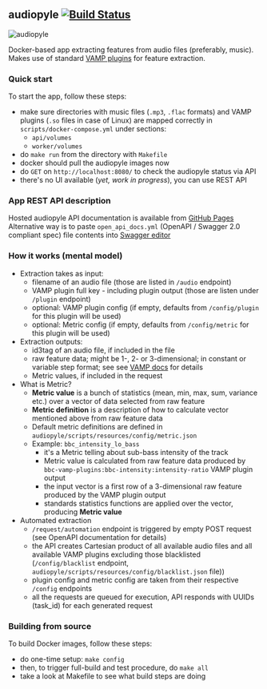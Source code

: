 ## audiopyle [![Build Status](https://travis-ci.com/emkor/audiopyle.svg?token=VJAwHN6qVcMdKUug57c9&branch=master)](https://travis-ci.com/emkor/audiopyle)
![audiopyle](http://i.imgur.com/NDGeQg5.png)

Docker-based app extracting features from audio files (preferably, music). Makes use of standard [VAMP plugins](https://www.vamp-plugins.org/) for feature extraction.

### Quick start
To start the app, follow these steps:
- make sure directories with music files (`.mp3`, `.flac` formats) and VAMP plugins (`.so` files in case of Linux) are mapped correctly in `scripts/docker-compose.yml` under sections:
    - `api/volumes`
    - `worker/volumes`
- do `make run` from the directory with `Makefile`
- docker should pull the audiopyle images now
- do `GET` on `http://localhost:8080/` to check the audiopyle status via API
- there's no UI available (*yet, work in progress*), you can use REST API

### App REST API description
Hosted audiopyle API documentation is available from [GitHub Pages](https://emkor.github.io/audiopyle/api/)
Alternative way is to paste `open_api_docs.yml` (OpenAPI / Swagger 2.0 compliant spec) file contents into [Swagger editor](https://editor.swagger.io/)

### How it works (mental model)
- Extraction takes as input:
    - filename of an audio file (those are listed in `/audio` endpoint)
    - VAMP plugin full key - including plugin output (those are listen under `/plugin` endpoint)
    - optional: VAMP plugin config (if empty, defaults from `/config/plugin` for this plugin will be used)
    - optional: Metric config (if empty, defaults from `/config/metric` for this plugin will be used)
- Extraction outputs:
    - id3tag of an audio file, if included in the file
    - raw feature data; might be 1-, 2- or 3-dimensional; in constant or variable step format; see see [VAMP docs](https://www.vamp-plugins.org/vamp-programmer-presentation.pdf) for details
    - Metric values, if included in the request
- What is Metric?
    - **Metric value** is a bunch of statistics (mean, min, max, sum, variance etc.) over a vector of data selected from raw feature
    - **Metric definition** is a description of how to calculate vector mentioned above from raw feature data 
    - Default metric definitions are defined in `audiopyle/scripts/resources/config/metric.json`
    - Example: `bbc_intensity_lo_bass`
        - it's a Metric telling about sub-bass intensity of the track
        - Metric value is calculated from raw feature data produced by `bbc-vamp-plugins:bbc-intensity:intensity-ratio` VAMP plugin output 
        - the input vector is a first row of a 3-dimensional raw feature produced by the VAMP plugin output
        - standards statistics functions are applied over the vector, producing **Metric value**
- Automated extraction
    - `/request/automation` endpoint is triggered by empty POST request (see OpenAPI documentation for details)
    - the API creates Cartesian product of all available audio files and all available VAMP plugins excluding those blacklisted (`/config/blacklist` endpoint, `audiopyle/scripts/resources/config/blacklist.json` file))
    - plugin config and metric config are taken from their respective `/config` endpoints
    - all the requests are queued for execution, API responds with UUIDs (task_id) for each generated request
 
### Building from source
To build Docker images, follow these steps:
- do one-time setup: `make config`
- then, to trigger full-build and test procedure, do `make all`
- take a look at Makefile to see what build steps are doing